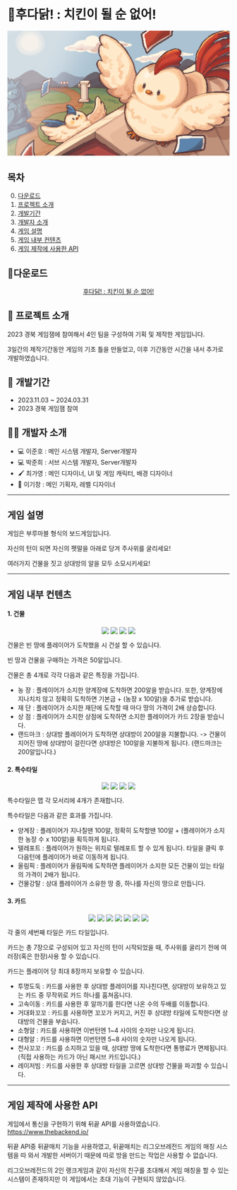# 🐓후다닭! : 치킨이 될 순 없어!
![후다닭Title](https://github.com/LKM0222/GameJam_1/blob/main/Assets/04.Image/Title/main.png?raw=true)

## 목차
0. [다운로드](#다운로드)
1. [프로젝트 소개](#-프로젝트-소개)
2. [개발기간](#-개발기간)
3. [개발자 소개](#%EF%B8%8F-개발자-소개)
4. [게임 설명](#게임-설명)
5. [게임 내부 컨텐츠](#게임-내부-컨텐츠)
6. [게임 제작에 사용한 API](#게임-제작에-사용한-api)



## 💾다운로드
 <center><a href="https://www.google.com/" target="_blank">후다닭! : 치킨이 될 순 없어!</a></center>



📜 프로젝트 소개
----
2023 경북 게임잼에 참여해서 4인 팀을 구성하여 기획 및 제작한 게임입니다.

3일간의 제작기간동안 게임의 기초 틀을 만들었고, 이후 기간동안 시간을 내서 추가로 개발하였습니다.


📆 개발기간
----
+ 2023.11.03 ~ 2024.03.31
+ 2023 경북 게임잼 참여


🙋‍♂️ 개발자 소개
---
+ 💻 이준호 : 메인 시스템 개발자, Server개발자
+ 💻 박준희 : 서브 시스템 개발자, Server개발자
+ 🖌️ 최가영 : 메인 디자이너, UI 및 게임 캐릭터, 배경 디자이너
+ 📒 이기창 : 메인 기획자, 레벨 디자이너

----
## 게임 설명

게임은 부루마블 형식의 보드게임입니다.

자신의 턴이 되면 자신의 펫말을 아래로 당겨 주사위를 굴리세요!

여러가지 건물을 짓고 상대방의 알을 모두 소모시키세요!

----
## 게임 내부 컨텐츠
#### **1. 건물**
<p align="center">  
 <img src="https://github.com/LKM0222/Hudadark/assets/57254350/7b5f0285-9a10-4fad-ba3a-7777a708a576" align="center" width="10%"> 
 <img src="https://github.com/LKM0222/Hudadark/assets/57254350/874bab2d-7490-42ca-93b5-baea2716dd30" align="center" width="10%">  
 <img src="https://github.com/LKM0222/Hudadark/assets/57254350/f6fc506e-52c3-47c7-979e-7ab272c229d9" align="center" width="10%">  
 <img src="https://github.com/LKM0222/Hudadark/assets/57254350/be2577a9-266b-4ff5-b26e-187a52d246d2" align="center" width="10%">  
</p>

건물은 빈 땅에 플레이어가 도착했을 시 건설 할 수 있습니다.

빈 땅과 건물을 구매하는 가격은 50알입니다.

건물은 총 4개로 각각 다음과 같은 특징을 가집니다.
+ 농    장 : 플레이어가 소지한 양계장에 도착하면 200알을 받습니다. 또한, 양계장에 지나치치 않고 정확히 도착하면 기본금 + (농장 x 100알)을 추가로 받습니다.
+ 재    단 : 플레이어가 소지한 재단에 도착할 때 마다 땅의 가격이 2배 상승합니다.
+ 상    점 : 플레이어가 소지한 상점에 도착하면 소지한 플레이어가 카드 2장을 받습니다.
+ 랜드마크 : 상대방 플레이어가 도착하면 상대방이 200알을 지불합니다.
-> 건물이 지어진 땅에 상대방이 걸린다면 상대방은 100알을 지불하게 됩니다. (랜드마크는 200알입니다.)

#### **2. 특수타일**
<p align="center">  
 <img src="https://github.com/LKM0222/Hudadark/assets/57254350/7b5f0285-9a10-4fad-ba3a-7777a708a576" align="center" width="10%"> 
 <img src="https://github.com/LKM0222/Hudadark/assets/57254350/874bab2d-7490-42ca-93b5-baea2716dd30" align="center" width="10%">  
 <img src="https://github.com/LKM0222/Hudadark/assets/57254350/f6fc506e-52c3-47c7-979e-7ab272c229d9" align="center" width="10%">  
 <img src="https://github.com/LKM0222/Hudadark/assets/57254350/be2577a9-266b-4ff5-b26e-187a52d246d2" align="center" width="10%">  
</p>
특수타일은 맵 각 모서리에 4개가 존재합니다.

특수타일은 다음과 같은 효과를 가집니다.

+ 양계장 : 플레이어가 지나칠땐 100알, 정확히 도착할땐 100알 + (플레이어가 소지한 농장 수 x 100알)을 획득하게 됩니다.
+ 텔레포트 : 플레이어가 원하는 위치로 텔레포트 할 수 있게 됩니다. 타일을 클릭 후 다음턴에 플레이어가 바로 이동하게 됩니다.
+ 올림픽 : 플레이어가 올림픽에 도착하면 플레이어가 소지한 모든 건물이 있는 타일의 가격이 2배가 됩니다.
+ 건물강탈 : 상대 플레이어가 소유한 땅 중, 하나를 자신의 땅으로 만듭니다.

#### **3. 카드**
<p align="center">
 <img src="https://github.com/LKM0222/Hudadark/assets/57254350/88327dd3-db9e-4b41-941e-0237e18e6525" align="center" width="10%"> 
 <img src="https://github.com/LKM0222/Hudadark/assets/57254350/7f9847d4-0d29-4e36-8da4-4ff0fb449d81" align="center" width="10%">  
 <img src="https://github.com/LKM0222/Hudadark/assets/57254350/63b475a3-fb1a-404c-980d-6990d5185d68" align="center" width="10%">  
 <img src="https://github.com/LKM0222/Hudadark/assets/57254350/09e49b21-9e9f-4559-965f-e6180a3b7114" align="center" width="10%">  
 <img src="https://github.com/LKM0222/Hudadark/assets/57254350/55b175c7-beec-4fe9-b1aa-1a934730318a" align="center" width="10%">  
 <img src="https://github.com/LKM0222/Hudadark/assets/57254350/79f9d5f7-ac55-4c4a-8920-6629ac7a923c" align="center" width="10%">  
 <img src="https://github.com/LKM0222/Hudadark/assets/57254350/140170db-7b62-45fa-889e-5f411600b3de" align="center" width="10%">  
</p>
각 줄의 세번째 타일은 카드 타일입니다.

카드는 총 7장으로 구성되어 있고 자신의 턴이 시작되었을 때, 주사위를 굴리기 전에 여러장(혹은 한장)사용 할 수 있습니다.

카드는 플레이어 당 최대 8장까지 보유할 수 있습니다.

+ 투명도둑 : 카드를 사용한 후 상대방 플레이어를 지나친다면, 상대방이 보유하고 있는 카드 중 무작위로 카드 하나를 훔쳐옵니다.
+ 고속이동 : 카드를 사용한 후 알까기를 한다면 나온 수의 두배를 이동합니다.
+ 거대화꼬꼬 : 카드를 사용하면 꼬꼬가 커지고, 커진 후 상대방 타일에 도착한다면 상대방의 건물을 부숩니다.
+ 소형알 : 카드를 사용하면 이번턴엔 1~4 사이의 숫자만 나오게 됩니다.
+ 대형알 : 카드를 사용하면 이번턴엔 5~8 사이의 숫자만 나오게 됩니다.
+ 천사꼬꼬 : 카드를 소지하고 있을 때, 상대방 땅에 도착한다면 통행료가 면제됩니다. (직접 사용하는 카드가 아닌 패시브 카드입니다.)
+ 레이저빔 : 카드를 사용한 후 상대방 타일을 고르면 상대방 건물을 파괴할 수 있습니다.

----
## 게임 제작에 사용한 API
게임에서 통신을 구현하기 위해 뒤끝 API를 사용하였습니다. <https://www.thebackend.io/>

뒤끝 API중 뒤끝매치 기능을 사용하였고, 뒤끝매치는 리그오브레전드 게임의 매칭 시스템을 따 와서 개발한 서버이기 때문에 따로 방을 만드는 작업은 사용할 수 없습니다.

리그오브레전드의 2인 랭크게임과 같이 자신의 친구를 초대해서 게임 매칭을 할 수 있는 시스템이 존재하지만 이 게임에서는 초대 기능이 구현되지 않았습니다.

<!--
제목 : # 제목 (#의 갯수만큼 크기가 작아진다 1~6개의 #을 쓸 수 있다.)
      # 제목 1
      ## 제목 2
      ### 제목 3
      #### 제목 4
      ##### 제목 5
      ###### 제목 6
이미지를 추가할때 : ![이미지 이름](이미지 링크)
줄바꿈 : 엔터두번
글 강조 (Bold) : **강조할 텍스트**
구분선 : ---(3개이상)
불릿 : 문단 맨 앞에 까만 점을 불릿이라고 한다.
        + 를 쓰거나
        - 를 써도 되고
        * 를 써도된다.
          * tap을 하면 들여쓰기로 빈 불릿이 생성된다.
인용문 : > 인용할 말
하이퍼 링크 : <링크 주소> <>로 묶으면 하이퍼링크


-->

